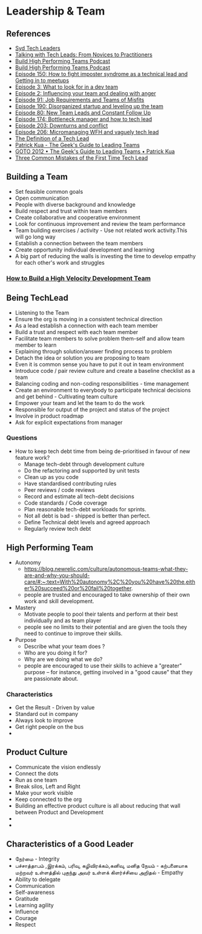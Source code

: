 #   Leadership & Team

##   References

*   [Syd Tech Leaders](https://twitter.com/SydTechLeaders)
*   [Talking with Tech Leads: From Novices to Practitioners](https://www.goodreads.com/en/book/show/23270194-talking-with-tech-leads)
*   [Build High Performing Teams Podcast](https://www.buildhighperformingteams.com/podcast)
*   [Build High Performing Teams Podcast](https://buildhighperformingteams.libsyn.com/)
*   [Episode 150: How to fight imposter syndrome as a technical lead and Getting in to meetups](https://softskills.audio/2019/03/25/episode-150-how-to-fight-imposter-syndrome-as-a-technical-lead-and-getting-in-to-meetups/)
*   [Episode 3: What to look for in a dev team](https://softskills.audio/2016/03/21/episode-3-what-to-look-for-in-a-dev-team/)
*   [Episode 2: Influencing your team and dealing with anger](https://softskills.audio/2016/03/14/episode-2-influencing-your-team-and-dealing-with-anger/)
*   [Episode 91: Job Requirements and Teams of Misfits](https://softskills.audio/2018/01/11/episode-91-job-requirements-and-teams-of-misfits/)
*   [Episode 190: Disorganized startup and leveling up the team](https://softskills.audio/2019/12/30/episode-190-disorganized-startup-and-leveling-up-the-team/)
*   [Episode 80: New Team Leads and Constant Follow Up](https://softskills.audio/2017/10/29/episode-80-becoming-team-lead-and-constant-follow-up/)
*   [Episode 174: Bottleneck manager and how to tech lead](https://softskills.audio/2019/09/09/episode-174-bottleneck-manager-and-how-to-tech-lead/)
*   [Episode 203: Downturns and conflict](https://softskills.audio/2020/03/30/episode-203-downturns-and-conflict/)
*   [Episode 206: Micromanaging WFH and vaguely tech lead](https://softskills.audio/2020/04/20/episode-206-micromanaging-wfh-and-vaguely-tech-lead/)
*   [The Definition of a Tech Lead](https://www.patkua.com/blog/the-definition-of-a-tech-lead/)
*   [Patrick Kua - The Geek's Guide to Leading Teams](https://github.com/balabit/coderegation/issues/75)
*   [GOTO 2012 • The Geek's Guide to Leading Teams • Patrick Kua](https://www.youtube.com/watch?v=N9UPW-2wL5U)
*   [Three Common Mistakes of the First Time Tech Lead](https://www.thoughtworks.com/insights/blog/three-common-mistakes-first-time-tech-lead)


##  Building a Team

*   Set feasible common goals
*   Open communication
*   People with diverse background and knowledge
*   Build respect and trust within team members  
*   Create collaborative and cooperative environment
*   Look for continuous improvement and review the team performance
*   Team building exercises / activity - Use not related work activity.This will go long way  
*   Establish a connection between the team members
*   Create opportunity individual development and learning
*   A big part of reducing the walls is investing the time to develop empathy for each other's work and struggles

###  [How to Build a High Velocity Development Team](https://medium.com/javascript-scene/how-to-build-a-high-velocity-development-team-4b2360d34021)

##  Being TechLead
*   Listening to the Team
*   Ensure the org is moving in a consistent technical direction
*   As a lead establish a connection with each team member
*   Build a trust and respect with each team member
*   Facilitate team members to solve problem them-self and allow team member to learn
*   Explaining through solution/answer finding process to problem
*   Detach the idea or solution you are proposing to team
*   Even it is common sense you have to put it out in team environment
*   Introduce code / pair review culture and create a baseline checklist as a team
*   Balancing coding and non-coding responsibilities - time management
*   Create an environment to everybody to participate technical decisions and get behind - Cultivating team culture
*   Empower your team and let the team to do the work
*   Responsible for output of the project and status of the project
*   Involve in product roadmap
*   Ask for explicit expectations from manager

### Questions

*   How to keep tech debt time from being de-prioritised in favour of new feature work?
    *   Manage tech-debt through development culture
    *   Do the refactoring and supported by unit tests
    *   Clean up as you code
    *   Have standardised contributing rules
    *   Peer reviews / code reviews
    *   Record and estimate all tech-debt decisions
    *   Code standards / Code coverage
    *   Plan reasonable tech-debt workloads for sprints.
    *   Not all debt is bad - shipped is better than perfect.
    *   Define Technical debt levels and agreed approach
    *   Regularly review tech debt

##  High Performing Team

*   Autonomy
    *   https://blog.newrelic.com/culture/autonomous-teams-what-they-are-and-why-you-should-care/#:~:text=With%20autonomy%2C%20you%20have%20the,either%20succeed%20or%20fail%20together.
    *    people are trusted and encouraged to take ownership of their own work and skill development.
*   Mastery
    *   Motivate people to pool their talents and perform at their best individually and as team player
    *   people see no limits to their potential and are given the tools they need to continue to improve their skills.
*   Purpose
    *   Describe what your team does ?
    *   Who are you doing it for?
    *   Why are we doing what we do?
    *   people are encouraged to use their skills to achieve a "greater" purpose – for instance, getting involved in a "good cause" that they are passionate about.

### Characteristics
*   Get the Result - Driven by value
*   Standard out in company
*   Always look to improve
*   Get right people on the bus
*   

##  Product Culture
*   Communicate the vision endlessly
*   Connect the dots
*   Run as one team
*   Break silos, Left and Right
*   Make your work visible
*   Keep connected to the org
*   Building an effective product culture is all about reducing that wall between Product and Development
*   
*   

##  Characteristics of a Good Leader

*   நேர்மை - Integrity
*   பச்சாத்தாபம் ,இரக்கம், பரிவு, கழிவிரக்கம்,கனிவு, மனித நேயம்   - கற்பனையாக மற்றவர் உள்ளத்தில் புகுந்து அவர் உள்ளக் கிளர்ச்சியை அறிதல் - Empathy
*   Ability to delegate
*   Communication
*   Self-awareness
*   Gratitude
*   Learning agility
*   Influence
*   Courage
*   Respect
